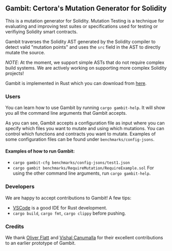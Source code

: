 ## Gambit: Certora's Mutation Generator for Solidity

This is a mutation generator for Solidity.
Mutation Testing is a technique for
  evaluating and improving test suites or specifications used
  for testing or verifiying Solidity smart contracts.

Gambit traverses the Solidity AST generated by the Solidity compiler
  to detect valid "mutation points"
  and uses the `src` field in the AST to directly mutate the source.

*NOTE*: At the moment, we support simple ASTs that do not require complex build systems.
We are actively working on supporting more complex Solidity projects!

Gambit is implemented in Rust which
you can download from [here](https://www.rust-lang.org/tools/install).

### Users
You can learn how to use Gambit by running
`cargo gambit-help`.
It will show you all the command line arguments that Gambit accepts.

As you can see, Gambit accepts a configuration file as input where you can
  specify which files you want to mutate and using which mutations.
You can control which functions and contracts you want to mutate.
Examples of some configuration files can be found under `benchmarks/config-jsons`.

#### Examples of how to run Gambit:
- `cargo gambit-cfg benchmarks/config-jsons/test1.json`
- `cargo gambit benchmarks/RequireMutation/RequireExample.sol`
For using the other command line arguments, run `cargo gambit-help`.

### Developers
We are happy to accept contributions to Gambit! A few tips:
- [VSCode](https://code.visualstudio.com/) is a good IDE for Rust development.
- `cargo build`, `cargo fmt`, `cargo clippy` before pushing.

### Credits
We thank
[Oliver Flatt](https://www.oflatt.com/) and
[Vishal Canumalla](https://homes.cs.washington.edu/~vishalc/)
for their excellent contributions to an earlier prototype of Gambit.
